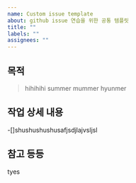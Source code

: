 ```yaml
---
name: Custom issue template
about: github issue 연습을 위한 공통 템플릿
title: ""
labels: ""
assignees: ""
---
```


## 목적

> hihihihi summer mummer hyunmer

## 작업 상세 내용

-[]shushushushusafjsdjlajvsljsl

## 참고 등등

tyes
